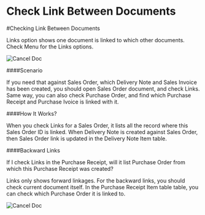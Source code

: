 # Check Link Between Documents

#Checking Link Between Documents

Links option shows one document is linked to which other documents. Check Menu for the Links options.

<img alt="Cancel Doc" class="screenshot" src="{{docs_base_url}}/assets/img/articles/links-1.gif">

####Scenario

If you need that against Sales Order, which Delivery Note and Sales Invoice has been created, you should open Sales Order document, and check Links. Same way, you can also check Purchase Order, and find which Purchase Receipt and Purchase Ivoice is linked with it.

####How It Works?

When you check Links for a Sales Order, it lists all the record where this Sales Order ID is linked. When Delivery Note is created against Sales Order, then Sales Order link is updated in the Delivery Note Item table.

####Backward Links

If I check Links in the Purchase Receipt, will it list Purchase Order from which this Purchase Receipt was created?

Links only shows forward linkages. For the backward links, you should check current document itself. In the Purchase Receipt Item table table, you can check which Purchase Order it is linked to.

<img alt="Cancel Doc" class="screenshot" src="{{docs_base_url}}/assets/img/articles/links-2.gif">

<!-- markdown -->